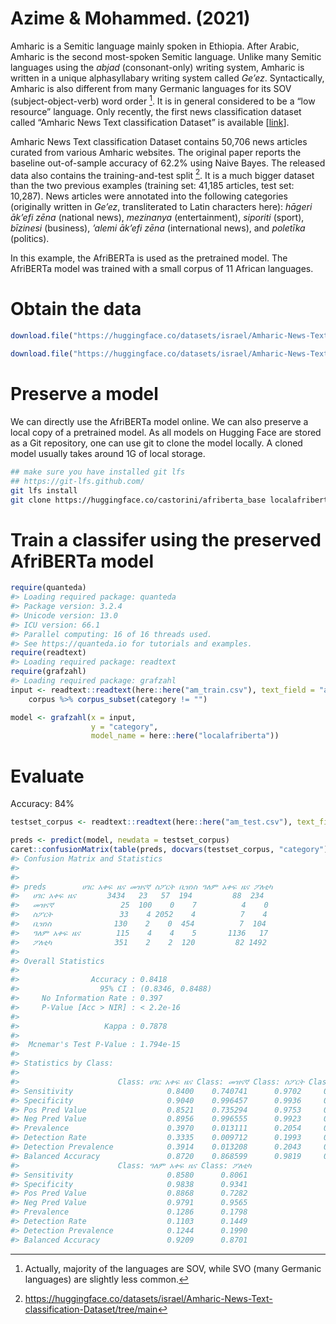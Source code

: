 Azime & Mohammed. (2021)
================

Amharic is a Semitic language mainly spoken in Ethiopia. After Arabic,
Amharic is the second most-spoken Semitic language. Unlike many Semitic
languages using the *abjad* (consonant-only) writing system, Amharic is
written in a unique alphasyllabary writing system called *Ge’ez*.
Syntactically, Amharic is also different from many Germanic languages
for its SOV (subject-object-verb) word order [^1]. It is in general
considered to be a “low resource” language. Only recently, the first
news classification dataset called “Amharic News Text classification
Dataset” is available \[[link](https://arxiv.org/abs/2103.05639)\].

Amharic News Text classification Dataset contains 50,706 news articles
curated from various Amharic websites. The original paper reports the
baseline out-of-sample accuracy of 62.2% using Naive Bayes. The released
data also contains the training-and-test split [^2]. It is a much bigger
dataset than the two previous examples (training set: 41,185 articles,
test set: 10,287). News articles were annotated into the following
categories (originally written in *Ge’ez*, transliterated to Latin
characters here): *hāgeri āk’efi zēna* (national news), *mezinanya*
(entertainment), *siporiti* (sport), *bīzinesi* (business), *’alemi
āk’efi zēna* (international news), and *poletīka* (politics).

In this example, the AfriBERTa is used as the pretrained model. The
AfriBERTa model was trained with a small corpus of 11 African languages.

# Obtain the data

``` r
download.file("https://huggingface.co/datasets/israel/Amharic-News-Text-classification-Dataset/resolve/main/train.csv", destfile = here::here("am_train.csv"))

download.file("https://huggingface.co/datasets/israel/Amharic-News-Text-classification-Dataset/resolve/main/test.csv", destfile = here::here("am_test.csv"))
```

# Preserve a model

We can directly use the AfriBERTa model online. We can also preserve a
local copy of a pretrained model. As all models on Hugging Face are
stored as a Git repository, one can use git to clone the model locally.
A cloned model usually takes around 1G of local storage.

``` bash
## make sure you have installed git lfs
## https://git-lfs.github.com/
git lfs install
git clone https://huggingface.co/castorini/afriberta_base localafriberta
```

# Train a classifer using the preserved AfriBERTa model

``` r
require(quanteda)
#> Loading required package: quanteda
#> Package version: 3.2.4
#> Unicode version: 13.0
#> ICU version: 66.1
#> Parallel computing: 16 of 16 threads used.
#> See https://quanteda.io for tutorials and examples.
require(readtext)
#> Loading required package: readtext
require(grafzahl)
#> Loading required package: grafzahl
input <- readtext::readtext(here::here("am_train.csv"), text_field = "article") %>%
    corpus %>% corpus_subset(category != "")
```

``` r
model <- grafzahl(x = input,
                  y = "category",
                  model_name = here::here("localafriberta"))
```

# Evaluate

Accuracy: 84%

``` r
testset_corpus <- readtext::readtext(here::here("am_test.csv"), text_field = "article") %>% corpus %>% corpus_subset(category != "")

preds <- predict(model, newdata = testset_corpus)
caret::confusionMatrix(table(preds, docvars(testset_corpus, "category")))
#> Confusion Matrix and Statistics
#> 
#>             
#> preds        ሀገር አቀፍ ዜና መዝናኛ ስፖርት ቢዝነስ ዓለም አቀፍ ዜና ፖለቲካ
#>   ሀገር አቀፍ ዜና       3434   23   57  194         88  234
#>   መዝናኛ               25  100    0    7          4    0
#>   ስፖርት               33    4 2052    4          7    4
#>   ቢዝነስ              130    2    0  454          7  104
#>   ዓለም አቀፍ ዜና        115    4    4    5       1136   17
#>   ፖለቲካ              351    2    2  120         82 1492
#> 
#> Overall Statistics
#>                                           
#>                Accuracy : 0.8418          
#>                  95% CI : (0.8346, 0.8488)
#>     No Information Rate : 0.397           
#>     P-Value [Acc > NIR] : < 2.2e-16       
#>                                           
#>                   Kappa : 0.7878          
#>                                           
#>  Mcnemar's Test P-Value : 1.794e-15       
#> 
#> Statistics by Class:
#> 
#>                      Class: ሀገር አቀፍ ዜና Class: መዝናኛ Class: ስፖርት Class: ቢዝነስ
#> Sensitivity                     0.8400    0.740741      0.9702     0.57908
#> Specificity                     0.9040    0.996457      0.9936     0.97446
#> Pos Pred Value                  0.8521    0.735294      0.9753     0.65136
#> Neg Pred Value                  0.8956    0.996555      0.9923     0.96562
#> Prevalence                      0.3970    0.013111      0.2054     0.07614
#> Detection Rate                  0.3335    0.009712      0.1993     0.04409
#> Detection Prevalence            0.3914    0.013208      0.2043     0.06769
#> Balanced Accuracy               0.8720    0.868599      0.9819     0.77677
#>                      Class: ዓለም አቀፍ ዜና Class: ፖለቲካ
#> Sensitivity                     0.8580      0.8061
#> Specificity                     0.9838      0.9341
#> Pos Pred Value                  0.8868      0.7282
#> Neg Pred Value                  0.9791      0.9565
#> Prevalence                      0.1286      0.1798
#> Detection Rate                  0.1103      0.1449
#> Detection Prevalence            0.1244      0.1990
#> Balanced Accuracy               0.9209      0.8701
```

[^1]: Actually, majority of the languages are SOV, while SVO (many
    Germanic languages) are slightly less common.

[^2]: https://huggingface.co/datasets/israel/Amharic-News-Text-classification-Dataset/tree/main
